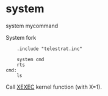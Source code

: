# system

system mycommand

System fork

```ca65
    .include "telestrat.inc"

    system cmd
    rts
cmd:
    ls
```

Call [XEXEC](../../../developer_manual/kernel/primitives/xexec) kernel function (with X=1).
